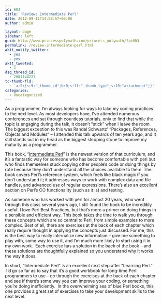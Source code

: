 ```yaml
---
id: 603
title: 'Review: Intermediate Perl'
date: 2012-09-11T14:58:57+00:00
author: admin

layout: page
sidebar: left
guid: http://www.princesspolymath.com/princess_polymath/?p=603
permalink: /review-intermediate-perl.html
aktt_notify_twitter:
  - yes
  - yes
aktt_tweeted:
  - 1
dsq_thread_id:
  - 2081144221
tc-thumb-fld:
  - 'a:2:{s:9:"_thumb_id";b:0;s:11:"_thumb_type";s:10:"attachment";}'
categories:
  - Uncategorized
---
```

As a programmer, I&#8217;m always looking for ways to take my coding practices to the next level. As most developers have, I&#8217;ve attended numerous conferences and sat through countless tutorials, only to find that while the topic is engaging during the talk, it doesn&#8217;t &#8220;stick&#8221; when I leave the room. The biggest exception to this was Randal Schwartz&#8217; &#8220;Packages, References, Objects and Modules&#8221; &#8211; I attended this talk upwards of ten years ago, and it still stands out in my head as the biggest stepping stone to improve my maturity as a programmer.

This book, &#8220;[Intermediate Perl](http://www.amazon.com/gp/product/1449393098/ref=as_li_tf_tl?ie=UTF8&camp=1789&creative=9325&creativeASIN=1449393098&linkCode=as2&tag=triathalongwi-20)&#8221; is the newest version of that curriculum, and it&#8217;s a fantastic way for someone who has become comfortable with perl but who finds themselves stuck copying other people&#8217;s code or doing things by rote because they don&#8217;t understand all the choices available to them. The book covers Perl&#8217;s reference system, which feels like black magic if you don&#8217;t understand it; it addresses ways to work with complex data and file handles, and advanced use of regular expressions. There&#8217;s also an excellent section on Perl&#8217;s OO functionality (such as it is) and testing.

As someone who has worked with perl for almost 20 years, who went through this class several years ago, I still found the book to be incredibly useful. I love Perl Best Practices, but that&#8217;s more a primer on doing things in a sensible and efficient way. This book takes the time to walk you through these concepts which are so central to Perl, from simple examples to more complex. Best of all, there are exercises at the back of each chapter which really require thought in applying the concepts just discussed. For me, this is the best way to really internalize new information &#8211; give me something to play with, some way to use it, and I&#8217;m much more likely to start using it in my own work.  Each exercise has a solution in the back of the book &#8211; and these solutions are thoughtfully explained so you understand why it works the way it does.

In short, &#8220;Intermediate Perl&#8221; is an excellent next step after &#8220;Learning Perl.&#8221;  I&#8217;d go so far as to say that it&#8217;s a good workbook for long-time Perl programmers to use &#8211; go through the exercises at the back of each chapter and see if there&#8217;s some way you can improve your coding, or something you&#8217;re doing inefficiently.  In the overwhelming sea of blue Perl books, this one provides a great set of exercises to take your development skills to the next level.

&nbsp;

&nbsp;